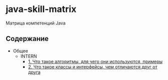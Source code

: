 # java-skill-matrix
Матрица компетенций Java

## Содержание

- Общее
    - INTERN
         - [1. Что такое алгоритмы, для чего они используются, примеры](Общее/INTERN/1.%20Что%20такое%20алгоритмы,%20для%20чего%20они%20используются,%20примеры.md)
         - [2. Что такое классы и интерфейсы, чем отличаются друг от друга](Общее/INTERN/2.%20Что%20такое%20классы%20и%20интерфейсы,%20чем%20отличаются%20друг%20от%20друга.md)
